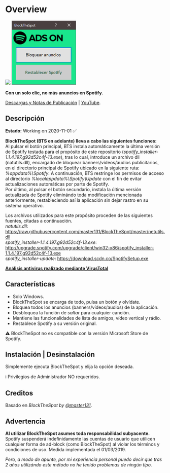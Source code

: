 # Overview
<img src="https://github.com/bitasuperactive/BlockTheSpot-C-Sharp/blob/master/doc/icon.ico" width="216"/> <img src="https://github.com/bitasuperactive/BlockTheSpot-C-Sharp/blob/master/doc/blockthespot.png" width="203"/>

**Con un solo clic, no más anuncios en Spotify.**

[Descargas y Notas de Publicación](https://github.com/bitasuperactive/BlockTheSpot-C-Sharp/releases) | [YouTube](https://www.youtube.com/channel/UCc-AA6VaZh81DYYCrSAMS5w?).

## Descripción
**Estado:** Working on 2020-11-01 :white_check_mark:

**BlockTheSpot (BTS en adelante) lleva a cabo las siguientes funciones:**   
Al pulsar el botón principal, BTS instala automáticamente la última versión de Spotify testada para el propósito de este repositorio (*spotify_installer-1.1.4.197.g92d52c4f-13.exe*), tras lo cual, introduce un archivo dll (natutils.dll), encargado de bloquear banners/vídeos/audios publicitarios, en el directorio principal de Spotify ubicado en la siguiente ruta: *%appdata%\Spotify*. A continuación, BTS restringe los permisos de acceso al directorio *%localappdata%\Spotify\Update* con el fin de evitar actualizaciones automáticas por parte de Spotify.    
Por último, al pulsar el botón secundario, instala la última versión actualizada de Spotify eliminándo toda modificación mencionada anteriormente, restableciendo así la aplicación sin dejar rastro en su sistema operativo.

Los archivos utilizados para este propósito proceden de las siguientes fuentes, citadas a continuación.   
*natutils.dll*: https://raw.githubusercontent.com/master131/BlockTheSpot/master/netutils.dll        
*spotify_installer-1.1.4.197.g92d52c4f-13.exe*: http://upgrade.spotify.com/upgrade/client/win32-x86/spotify_installer-1.1.4.197.g92d52c4f-13.exe       
*spotify_installer-update*: https://download.scdn.co/SpotifySetup.exe

[**Análisis antivirus realizado mediante VirusTotal**](https://www.virustotal.com/gui/file/db72d1346a96ca303bfc3c8c46497cfd58c42f987394679860298ef0f3e4f2a3/detection)

## Características
- Solo Windows.
- BlockTheSpot se encarga de todo, pulsa un botón y olvídate.
- Bloquea todos los anuncios (banners/vídeos/audios) de la aplicación.
- Desbloquea la función de *saltar* para cualquier canción.
- Mantiene las funcionalidades de lista de amigos, vídeo vertical y rádio.
- Restablece Spotify a su versión original.

:warning: BlockTheSpot no es compatible con la versión Microsoft Store de Spotify.

## Instalación | Desinstalación
Simplemente ejecuta BlockTheSpot y elija la opción deseada.

:information_source: Privilegios de Administrador NO requeridos.

## Creditos
Basado en *BlockTheSpot by [@master131](https://github.com/master131/BlockTheSpot)*.

## Advertencia
**Al utilizar BlockTheSpot asumes toda responsabilidad subyacente.**    
Spotify suspenderá indefinidamente las cuentas de usuario que utilicen cualquier forma de ad-block (como BlockTheSpot) al violar los términos y condiciones de uso. Medida implementada el 01/03/2019.

*Pero, a modo de apunte, por mi experiencia personal puedo decir que tras 2 años utilizándo este método no he tenido problemas de ningún tipo.*

